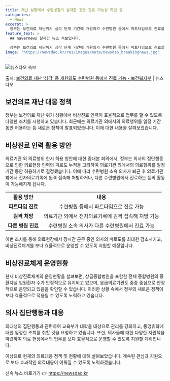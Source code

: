 ```yaml
---
title: 재난 상황에서 수련병원의 심각한 응급 진료 가능성 확인 중.
categories:
  - News
excerpt: >
  정부는 보건의료 재난위기 심각 단계 기간에 개원의가 수련병원 등에서 파트타임으로 진료할 수 있도록 허용한다고…
feature_text: >
  ## navernews 실시간 뉴스 속보입니다.

  정부는 보건의료 재난위기 심각 단계 기간에 개원의가 수련병원 등에서 파트타임으로 진료할 수 있도록 허용한다고…
image: 'https://newsdao.kr/res/images/meta/newsdao_breakingnews.jpg'
---
```


![뉴스다오 속보](https://newsdao.kr/res/images/meta/newsdao_breakingnews.jpg)

<p>출처: <a href="https://newsdao.kr/3414" rel="dofollow">보건의료 재난 ‘심각’ 중 개원의도 수련병원 등에서 진료 가능 - 보건복지부</a> | 뉴스다오</p>

<h2 data-ke-size="size26">보건의료 재난 대응 정책</h2>
<p data-ke-size="size16">정부는 보건의료 재난 위기 상황에서 비상진료 인력이 효율적으로 업무를 할 수 있도록 다양한 조치를 시행하고 있습니다. 최근에는 의료기관 외에서의 의료행위를 일정 기간 동안 허용하는 등 새로운 정책이 발표되었습니다. 이에 대한 내용을 살펴보겠습니다.</p>

<h2 data-ke-size="size24">비상진료 인력 활용 방안</h2>
<p data-ke-size="size16">의료기관 외 의료행위 한시 허용 방안에 대한 중대본 회의에서, 정부는 의사의 집단행동으로 인한 의료현장 인력의 피로도 누적을 고려하여 의료기관 외에서의 의료행위를 일정 기간 동안 허용하기로 결정했습니다. 이에 따라 수련병원 소속 의사가 퇴근 후 의료기관 밖에서 전자의료기록에 원격 접속해 처방하거나, 다른 수련병원에서 진료하는 등의 활동이 가능해지게 됩니다.</p>
<table>
	<tr>
		<td style="text-align: center; height: 17px;"><b>활용 방안</b></td>
		<td style="text-align: center; height: 17px;"><b>내용</b></td>
	</tr>
	<tr>
		<td style="text-align: center; height: 17px;"><b>파트타임 진료</b></td>
		<td style="text-align: center; height: 17px;">수련병원 등에서 파트타임으로 진료 가능</td>
	</tr>
	<tr>
		<td style="text-align: center; height: 17px;"><b>원격 처방</b></td>
		<td style="text-align: center; height: 17px;">의료기관 외에서 전자의료기록에 원격 접속해 처방 가능</td>
	</tr>
	<tr>
		<td style="text-align: center; height: 17px;"><b>다른 병원 진료</b></td>
		<td style="text-align: center; height: 17px;">수련병원 소속 의사가 다른 수련병원에서 진료 가능</td>
	</tr>
</table>
<p data-ke-size="size16">이번 조치를 통해 의료현장에서 장시간 근무 중인 의사의 피로도를 최대한 감소시키고, 비상진료체계를 보다 효율적으로 운영할 수 있도록 지원할 예정입니다.</p>

<h2 data-ke-size="size24">비상진료체계 운영현황</h2>
<p data-ke-size="size16">현재 비상진료체계의 운영현황을 살펴보면, 상급종합병원을 포함한 전체 종합병원의 중환자실 입원환자 수가 안정적으로 유지되고 있으며, 응급의료기관도 중증 중심으로 안정적으로 운영되고 있음을 확인할 수 있습니다. 이러한 상황 속에서 정부의 새로운 정책이 보다 효율적으로 적용될 수 있도록 노력하고 있습니다.</p>

<h2 data-ke-size="size24">의사 집단행동과 대응</h2>
<p data-ke-size="size16">의대생의 집단행동과 관련하여 교육부가 대학을 대상으로 관리를 강화하고, 동맹휴학에 대한 엄정한 조치를 취할 것을 요청하고 있습니다. 또한, 의사들에 대한 다양한 지원책을 마련하여 의료 현장에서의 업무를 보다 효율적으로 운영할 수 있도록 지원할 계획입니다.</p>
<p data-ke-size="size16">이상으로 현재의 의료대응 정책 및 현황에 대해 살펴보았습니다. 계속된 관심과 지원으로 보다 효과적인 의료대응이 이뤄질 수 있도록 노력하겠습니다.</p> 

신속 뉴스 바로가기 👉 <a href="https://newsdao.kr" rel="dofollow">https://newsdao.kr</a>


